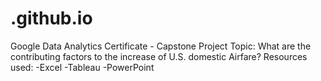 # .github.io
Google Data Analytics Certificate - Capstone Project
Topic: What are the contributing factors to the increase of U.S. domestic Airfare?
Resources used:
  -Excel
  -Tableau
  -PowerPoint
